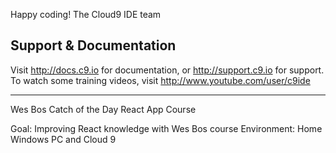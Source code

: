 Happy coding!
The Cloud9 IDE team


## Support & Documentation

Visit http://docs.c9.io for documentation, or http://support.c9.io for support.
To watch some training videos, visit http://www.youtube.com/user/c9ide

----------------------

Wes Bos Catch of the Day React App Course

Goal: Improving React knowledge with Wes Bos course
Environment: Home Windows PC and Cloud 9
